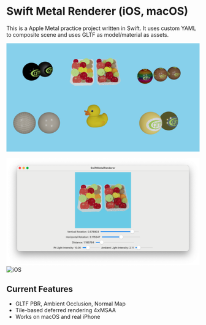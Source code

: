# Swift Metal Renderer (iOS, macOS)
This is a Apple Metal practice project written in Swift. It uses custom YAML to composite scene and uses GLTF as model/material as assets.

![Cover Page](./img/SwiftMetalRenderer.png)


![macOS](./img/macOS.png)
![iOS](./img/iOS.jpg)

## Current Features
* GLTF PBR, Ambient Occlusion, Normal Map
* Tile-based deferred rendering 4xMSAA
* Works on macOS and real iPhone